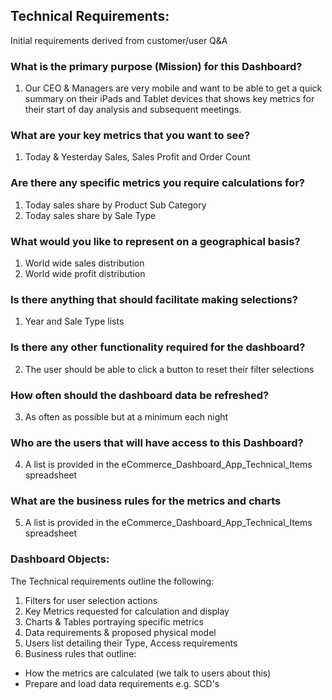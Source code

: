 ## Technical Requirements:

Initial requirements derived from customer/user Q&A

### What is the primary purpose (Mission) for this Dashboard?

1. Our CEO & Managers are very mobile and want to be able to get a quick summary on their iPads 
and Tablet devices that shows key metrics for their start of day analysis and subsequent
meetings.

### What are your key metrics that you want to see?
1. Today & Yesterday Sales, Sales Profit and Order Count

### Are there any specific metrics you require calculations for?
1. Today sales share by Product Sub Category
2. Today sales share by Sale Type

### What would you like to represent on a geographical basis?
1. World wide sales distribution
2. World wide profit distribution

### Is there anything that should facilitate making selections?
1. Year and Sale Type lists

### Is there any other functionality required for the dashboard?
2. The user should be able to click a button to reset their filter selections

### How often should the dashboard data be refreshed?
3. As often as possible but at a minimum each night

### Who are the users that will have access to this Dashboard?
4. A list is provided in the eCommerce_Dashboard_App_Technical_Items spreadsheet

### What are the business rules for the metrics and charts 
5. A list is provided in the eCommerce_Dashboard_App_Technical_Items spreadsheet


### Dashboard Objects:

The Technical requirements outline the following:
1. Filters for user selection actions
2. Key Metrics requested for calculation and display
3. Charts & Tables portraying specific metrics 
4. Data requirements & proposed physical model
5. Users list detailing their Type, Access requirements
6. Business rules that outline: 
* How the metrics are calculated (we talk to users about this)
* Prepare and load data requirements e.g. SCD's
